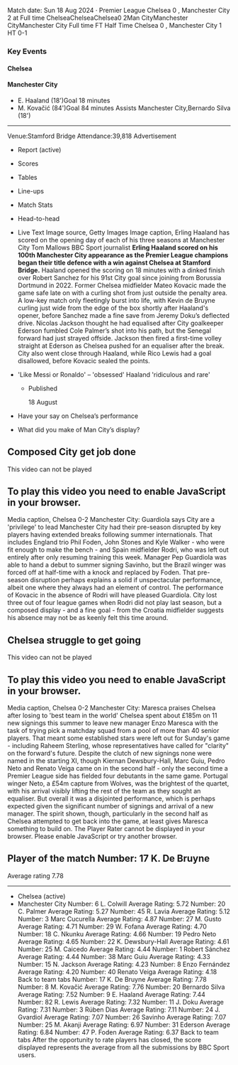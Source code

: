 Match date: Sun 18 Aug 2024
‧
Premier League
Chelsea 0 , Manchester City 2 at Full time
ChelseaChelseaChelsea0
2Man CityManchester CityManchester City
Full time
FT
Half Time Chelsea 0 , Manchester City 1
HT 0-1
### Key Events
#### Chelsea
#### Manchester City
-   E. Haaland (18')Goal 18 minutes
-   M. Kovačić (84')Goal 84 minutes
Assists
Manchester City,Bernardo Silva (18')
___
Venue:Stamford Bridge
Attendance:39,818
Advertisement
-   Report (active)
-   Scores
-   Tables
-   Line-ups
-   Match Stats
-   Head-to-head
-   Live Text
Image source, Getty Images
Image caption,
Erling Haaland has scored on the opening day of each of his three seasons at Manchester City
Tom Mallows
BBC Sport journalist
**Erling Haaland scored on his 100th Manchester City appearance as the Premier League champions began their title defence with a win against Chelsea at Stamford Bridge.**
Haaland opened the scoring on 18 minutes with a dinked finish over Robert Sanchez for his 91st City goal since joining from Borussia Dortmund in 2022.
Former Chelsea midfielder Mateo Kovacic made the game safe late on with a curling shot from just outside the penalty area.
A low-key match only fleetingly burst into life, with Kevin de Bruyne curling just wide from the edge of the box shortly after Haaland's opener, before Sanchez made a fine save from Jeremy Doku’s deflected drive.
Nicolas Jackson thought he had equalised after City goalkeeper Ederson fumbled Cole Palmer’s shot into his path, but the Senegal forward had just strayed offside.
Jackson then fired a first-time volley straight at Ederson as Chelsea pushed for an equaliser after the break.
City also went close through Haaland, while Rico Lewis had a goal disallowed, before Kovacic sealed the points.
-   'Like Messi or Ronaldo' – 'obsessed' Haaland 'ridiculous and rare'
    
    -   Published
        
        18 August
        
    
-   Have your say on Chelsea’s performance
    
-   What did you make of Man City’s display?
    
## Composed City get job done
This video can not be played
## To play this video you need to enable JavaScript in your browser.
Media caption,
Chelsea 0-2 Manchester City: Guardiola says City are a 'privilege' to lead
Manchester City had their pre-season disrupted by key players having extended breaks following summer internationals.
That includes England trio Phil Foden, John Stones and Kyle Walker - who were fit enough to make the bench - and Spain midfielder Rodri, who was left out entirely after only resuming training this week.
Manager Pep Guardiola was able to hand a debut to summer signing Savinho, but the Brazil winger was forced off at half-time with a knock and replaced by Foden.
That pre-season disruption perhaps explains a solid if unspectacular performance, albeit one where they always had an element of control.
The performance of Kovacic in the absence of Rodri will have pleased Guardiola.
City lost three out of four league games when Rodri did not play last season, but a composed display - and a fine goal - from the Croatia midfielder suggests his absence may not be as keenly felt this time around.
## Chelsea struggle to get going
This video can not be played
## To play this video you need to enable JavaScript in your browser.
Media caption,
Chelsea 0-2 Manchester City: Maresca praises Chelsea after losing to 'best team in the world'
Chelsea spent about £185m on 11 new signings this summer to leave new manager Enzo Maresca with the task of trying pick a matchday squad from a pool of more than 40 senior players.
That meant some established stars were left out for Sunday's game - including Raheem Sterling, whose representatives have called for "clarity" on the forward's future.
Despite the clutch of new signings none were named in the starting XI, though Kiernan Dewsbury-Hall, Marc Guiu, Pedro Neto and Renato Veiga came on in the second half - only the second time a Premier League side has fielded four debutants in the same game.
Portugal winger Neto, a £54m capture from Wolves, was the brightest of the quartet, with his arrival visibly lifting the rest of the team as they sought an equaliser.
But overall it was a disjointed performance, which is perhaps expected given the significant number of signings and arrival of a new manager.
The spirit shown, though, particularly in the second half as Chelsea attempted to get back into the game, at least gives Maresca something to build on.
The Player Rater cannot be displayed in your browser. Please enable JavaScript or try another browser.
## Player of the match Number: 17 K. De Bruyne
Average rating 7.78
___
-   Chelsea (active)
-   Manchester City
Number: 6 L. Colwill
Average Rating: 5.72
Number: 20 C. Palmer
Average Rating: 5.27
Number: 45 R. Lavia
Average Rating: 5.12
Number: 3 Marc Cucurella
Average Rating: 4.87
Number: 27 M. Gusto
Average Rating: 4.71
Number: 29 W. Fofana
Average Rating: 4.70
Number: 18 C. Nkunku
Average Rating: 4.66
Number: 19 Pedro Neto
Average Rating: 4.65
Number: 22 K. Dewsbury-Hall
Average Rating: 4.61
Number: 25 M. Caicedo
Average Rating: 4.44
Number: 1 Robert Sánchez
Average Rating: 4.44
Number: 38 Marc Guiu
Average Rating: 4.33
Number: 15 N. Jackson
Average Rating: 4.23
Number: 8 Enzo Fernández
Average Rating: 4.20
Number: 40 Renato Veiga
Average Rating: 4.18
Back to team tabs
Number: 17 K. De Bruyne
Average Rating: 7.78
Number: 8 M. Kovačić
Average Rating: 7.76
Number: 20 Bernardo Silva
Average Rating: 7.52
Number: 9 E. Haaland
Average Rating: 7.44
Number: 82 R. Lewis
Average Rating: 7.32
Number: 11 J. Doku
Average Rating: 7.31
Number: 3 Rúben Dias
Average Rating: 7.11
Number: 24 J. Gvardiol
Average Rating: 7.07
Number: 26 Savinho
Average Rating: 7.07
Number: 25 M. Akanji
Average Rating: 6.97
Number: 31 Ederson
Average Rating: 6.84
Number: 47 P. Foden
Average Rating: 6.37
Back to team tabs
After the opportunity to rate players has closed, the score displayed represents the average from all the submissions by BBC Sport users.